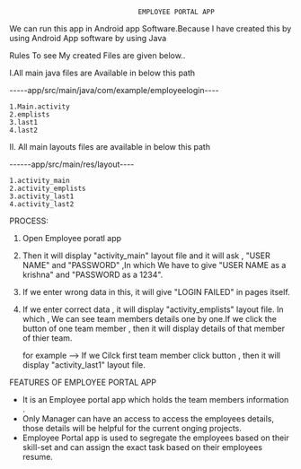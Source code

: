                                     EMPLOYEE PORTAL APP
                      
We can run this app in Android app Software.Because I have created this by using Android App software by using Java

Rules To see My created Files are given below..

I.All main java files are Available in below this path

-----app/src/main/java/com/example/employeelogin----

    1.Main.activity
    2.emplists
    3.last1
    4.last2
    
II. All main layouts files are available in below this path

------app/src/main/res/layout----

    1.activity_main
    2.activity_emplists
    3.activity_last1
    4.activity_last2

PROCESS:
1. Open Employee poratl app 
2. Then it will display "activity_main" layout file and it will ask , "USER NAME" and "PASSWORD" ,In which We have to give "USER NAME as a krishna" and "PASSWORD as a 1234".
3. If we enter wrong data in this, it will give "LOGIN FAILED" in pages itself.
4. If we enter correct data , it will display "activity_emplists" layout file. In which , We can see team members details one by one.If we click the button of one team member , then it will display details of         that member of thier team.
   
      for example --> If we Cilck first team member click button , then it will display "activity_last1" layout file.
   

FEATURES OF EMPLOYEE PORTAL APP

* It is an Employee portal app which holds the team members information .
* Only Manager can have an access to access the employees details, those details will be helpful for the current onging projects.
* Employee Portal app is used to segregate the employees based on their skill-set and can assign the exact task based on their employees resume.







